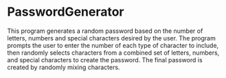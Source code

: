 # PasswordGenerator
This program generates a random password based on the number of letters, numbers and special characters desired by the user. The program prompts the user to enter the number of each type of character to include, then randomly selects characters from a combined set of letters, numbers, and special characters to create the password. The final password is created by randomly mixing characters.
